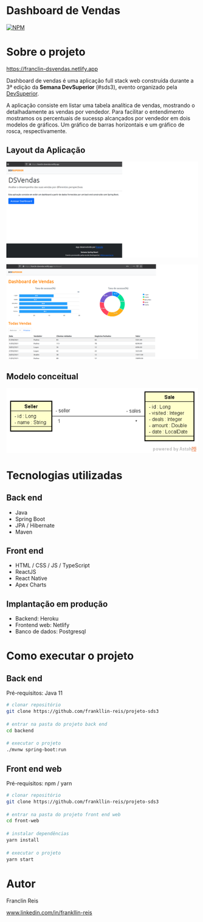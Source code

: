 # Dashboard de Vendas
[![NPM](https://img.shields.io/npm/l/react)](https://github.com/frankllin-reis/projeto-sds3/blob/master/LICENSE) 

# Sobre o projeto

https://franclin-dsvendas.netlify.app

Dashboard de vendas é uma aplicação full stack web construída durante a 3ª edição da **Semana DevSuperior** (#sds3), evento organizado pela [DevSuperior](https://devsuperior.com "Site da DevSuperior").

A aplicação consiste em listar uma tabela analítica de vendas, mostrando o detalhadamente as vendas por vendedor. Para facilitar o entendimento mostramos os percentuais de sucessp alcançados por vendedor em dois modelos de gráficos. Um gráfico de barras horizontais e um gráfico de rosca, respectivamente.

## Layout da Aplicação
![Web 1](https://github.com/frankllin-reis/assets/blob/main/web1.png)

![Web 2](https://github.com/frankllin-reis/assets/blob/main/web2.png)

## Modelo conceitual
![Modelo Conceitual](https://github.com/frankllin-reis/assets/blob/main/web3.png)

# Tecnologias utilizadas
## Back end
- Java
- Spring Boot
- JPA / Hibernate
- Maven
## Front end
- HTML / CSS / JS / TypeScript
- ReactJS
- React Native
- Apex Charts
## Implantação em produção
- Backend: Heroku
- Frontend web: Netlify
- Banco de dados: Postgresql

# Como executar o projeto

## Back end
Pré-requisitos: Java 11

```bash
# clonar repositório
git clone https://github.com/frankllin-reis/projeto-sds3

# entrar na pasta do projeto back end
cd backend

# executar o projeto
./mvnw spring-boot:run
```

## Front end web
Pré-requisitos: npm / yarn

```bash
# clonar repositório
git clone https://github.com/frankllin-reis/projeto-sds3

# entrar na pasta do projeto front end web
cd front-web

# instalar dependências
yarn install

# executar o projeto
yarn start
```

# Autor

Franclin Reis

www.linkedin.com/in/frankllin-reis

